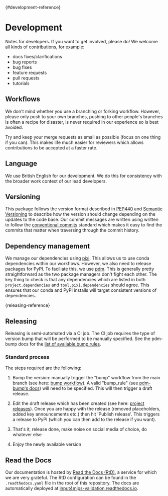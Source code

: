 [](){#development-reference}
# Development

Notes for developers. If you want to get involved, please do!
We welcome all kinds of contributions, for example:

- docs fixes/clarifications
- bug reports
- bug fixes
- feature requests
- pull requests
- tutorials

## Workflows

<!---
Note: will make more sense once we have a copier template again.
This section was auto-generated by the copier template
and the text below is just a placeholder to get you started.
The workflows section will likely need to be updated
to be project specific as the project's norms are established.
-->

We don't mind whether you use a branching or forking workflow.
However, please only push to your own branches,
pushing to other people's branches is often a recipe for disaster,
is never required in our experience
so is best avoided.

Try and keep your merge requests as small as possible
(focus on one thing if you can).
This makes life much easier for reviewers
which allows contributions to be accepted at a faster rate.

## Language

We use British English for our development.
We do this for consistency with the broader work context of our lead developers.

## Versioning

This package follows the version format described in [PEP440](https://peps.python.org/pep-0440/) and
[Semantic Versioning](https://semver.org/) to describe how the version should change depending on the updates to the
code base. Our commit messages are written using written to follow the
[conventional commits](https://www.conventionalcommits.org/en/v1.0.0/) standard which makes it easy to find the
commits that matter when traversing through the commit history.

## Dependency management

We manage our dependencies using [pixi](https://pixi.sh/).
This allows us to use conda dependencies within our workflows.
However, we also need to release packages for PyPI.
To faciliate this, we use [pdm](https://pdm-project.org/en/latest/).
This is generally pretty straightforward as the two package managers don't fight each other.
The key thing to check is that any dependencies which are listed in both
`project.dependencies` and `tool.pixi.dependencies` should agree.
This ensures that our conda and PyPI installs will target consistent versions of dependencies.

[](){releasing-reference}
## Releasing

Releasing is semi-automated via a CI job.
The CI job requires the type of version bump
that will be performed to be manually specified.
See the pdm-bump docs for the
[list of available bump rules](https://github.com/carstencodes/pdm-bump#usage).

### Standard process

The steps required are the following:


1. Bump the version: manually trigger the "bump" workflow from the main branch
   (see here: [bump workflow](https://github.com/climate-resource/input4mips_validation/actions/workflows/bump.yaml)).
   A valid "bump_rule" (see [pdm-bump's docs](https://github.com/carstencodes/pdm-bump#usage)) will need to be specified.
   This will then trigger a draft release.

1. Edit the draft release which has been created
   (see here:
   [project releases](https://github.com/climate-resource/input4mips_validation/releases)).
   Once you are happy with the release (removed placeholders, added key
   announcements etc.) then hit 'Publish release'. This triggers a release to
   PyPI (which you can then add to the release if you want).


1. That's it, release done, make noise on social media of choice, do whatever
   else

1. Enjoy the newly available version

## Read the Docs

Our documentation is hosted by
[Read the Docs (RtD)](https://www.readthedocs.org/), a service for which we are
very grateful. The RtD configuration can be found in the `.readthedocs.yaml`
file in the root of this repository. The docs are automatically
deployed at
[input4mips-validation.readthedocs.io](https://input4mips-validation.readthedocs.io/en/latest/).
